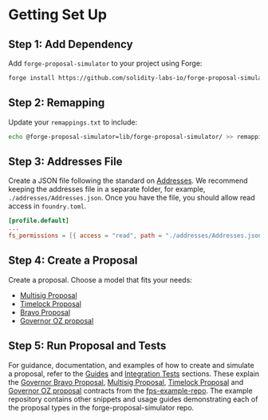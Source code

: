 # Getting Set Up

## Step 1: Add Dependency

Add `forge-proposal-simulator` to your project using Forge:

```sh
forge install https://github.com/solidity-labs-io/forge-proposal-simulator.git
```

## Step 2: Remapping

Update your `remappings.txt` to include:

```sh
echo @forge-proposal-simulator=lib/forge-proposal-simulator/ >> remappings.txt
```

## Step 3: Addresses File

Create a JSON file following the standard on [Addresses](../overview/architecture/addresses.md). We recommend keeping the addresses file in a separate folder, for example, `./addresses/Addresses.json`. Once you have the file, you should allow read access in `foundry.toml`.

```toml
[profile.default]
...
fs_permissions = [{ access = "read", path = "./addresses/Addresses.json"}]
```

## Step 4: Create a Proposal

Create a proposal. Choose a model that fits your needs:

-   [Multisig Proposal](../guides/multisig-proposal.md)
-   [Timelock Proposal](../guides/timelock-proposal.md)
-   [Bravo Proposal](../guides/governor-bravo-proposal.md)
-   [Governor OZ proposal](../guides/governor-oz-proposal.md)

## Step 5: Run Proposal and Tests

For guidance, documentation, and examples of how to create and simulate a proposal, refer to the [Guides](../guides/introduction.md) and [Integration Tests](../testing/integration-tests.md) sections. These explain the [Governor Bravo Proposal](https://github.com/solidity-labs-io/fps-example-repo/src/proposals/simple-vault-bravo/BravoProposal_01.sol), [Multisig Proposal](https://github.com/solidity-labs-io/fps-example-repo/simple-vault-multisig/src/proposals/MultisigProposal_01.sol), [Timelock Proposal](https://github.com/solidity-labs-io/fps-example-repo/src/proposals/simple-vault-timelock/TimelockProposal_01.sol) and [Governor OZ proposal](https://github.com/solidity-labs-io/fps-example-repo/src/proposals/simple-vault-governor-oz/GovernorOZProposal_01.sol) contracts from the [fps-example-repo](https://github.com/solidity-labs-io/fps-example-repo). The example repository contains other snippets and usage guides demonstrating each of the proposal types in the forge-proposal-simulator repo.
